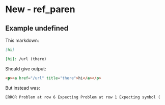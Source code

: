 # New - ref_paren

## Example undefined

This markdown:

```markdown
[hi]

[hi]: /url (there)

```

Should give output:

```html
<p><a href="/url" title="there">hi</a></p>
```

But instead was:

```html
ERROR Problem at row 6 Expecting Problem at row 1 Expecting symbol (
```
